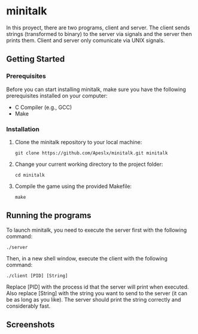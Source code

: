 # minitalk

In this proyect, there are two programs, client and server. The client sends strings (transformed to binary) to the server via signals and the server then prints them. Client and server only comunicate via UNIX signals.

## Getting Started

### Prerequisites

Before you can start installing minitalk, make sure you have the following prerequisites installed on your computer:

- C Compiler (e.g., GCC)
- Make

### Installation

1. Clone the minitalk repository to your local machine:

   ```shell
   git clone https://github.com/Apeslx/minitalk.git minitalk
2. Change your current working directory to the project folder:
   
   ```shell
   cd minitalk
3. Compile the game using the provided Makefile:

   ```shell
   make

## Running the programs

To launch minitalk, you need to execute the server first with the following command:

   ```shell
   ./server
   ```

Then, in a new shell window, execute the client with the following command:

   ```shell
   ./client [PID] [String]
   ```

Replace [PID] with the process id that the server will print when executed. Also replace [String] with the string you want to send to the server (it can be as long as you like).
The server should print the string correctly and considerably fast.

## Screenshots
